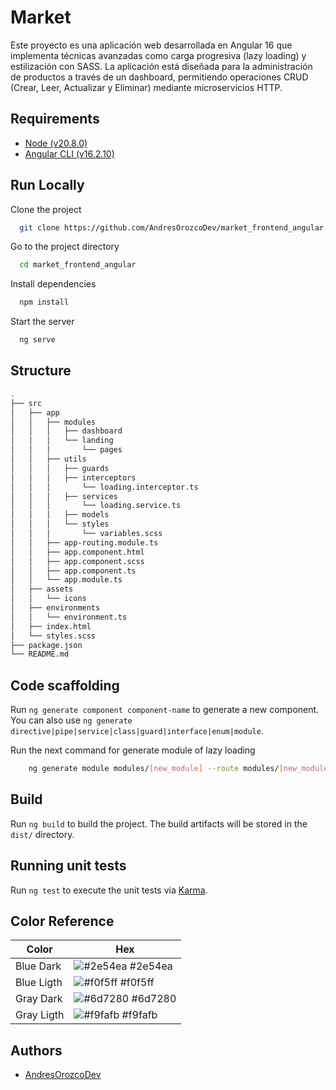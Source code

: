 
# Market

Este proyecto es una aplicación web desarrollada en Angular 16 que implementa técnicas avanzadas como carga progresiva (lazy loading) y estilización con SASS. La aplicación está diseñada para la administración de productos a través de un dashboard, permitiendo operaciones CRUD (Crear, Leer, Actualizar y Eliminar) mediante microservicios HTTP.


## Requirements

- [Node (v20.8.0)](https://nodejs.org/en)
- [Angular CLI (v16.2.10)](https://angular.io/cli)
    
    
## Run Locally

Clone the project

```bash
  git clone https://github.com/AndresOrozcoDev/market_frontend_angular.git
```

Go to the project directory

```bash
  cd market_frontend_angular
```

Install dependencies

```bash
  npm install
```

Start the server

```bash
  ng serve
```


## Structure

```bash
.
├── src
│   ├── app
│   │   ├── modules
│   │   │   ├── dashboard
│   │   │   └── landing
│   │   │       └── pages
│   │   ├── utils
│   │   │   ├── guards
│   │   │   ├── interceptors
│   │   │       └── loading.interceptor.ts
│   │   │   ├── services
│   │   │       └── loading.service.ts
│   │   │   ├── models
│   │   │   └── styles
│   │   │       └── variables.scss
│   │   ├── app-routing.module.ts
│   │   ├── app.component.html
│   │   ├── app.component.scss
│   │   ├── app.component.ts
│   │   └── app.module.ts
│   ├── assets
│   │   └── icons
│   ├── environments
│   │   └── environment.ts
│   ├── index.html
│   └── styles.scss
├── package.json
└── README.md
```

## Code scaffolding

Run `ng generate component component-name` to generate a new component. You can also use `ng generate directive|pipe|service|class|guard|interface|enum|module`.

Run the next command for generate module of lazy loading
```bash
    ng generate module modules/[new_module] --route modules/[new_module] --module app.module
```
## Build

Run `ng build` to build the project. The build artifacts will be stored in the `dist/` directory.

## Running unit tests

Run `ng test` to execute the unit tests via [Karma](https://karma-runner.github.io).

## Color Reference

| Color             | Hex                                                                |
| ----------------- | ------------------------------------------------------------------ |
| Blue Dark | ![#2e54ea](https://via.placeholder.com/10/2e54ea?text=+) #2e54ea |
| Blue Ligth | ![#f0f5ff](https://via.placeholder.com/10/f0f5ff?text=+) #f0f5ff |
| Gray Dark | ![#6d7280](https://via.placeholder.com/10/6d7280?text=+) #6d7280 |
| Gray Ligth | ![#f9fafb](https://via.placeholder.com/10/f9fafb?text=+) #f9fafb |


## Authors

- [AndresOrozcoDev](https://github.com/AndresOrozcoDev)

